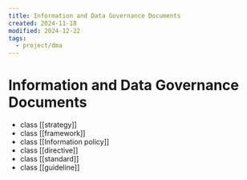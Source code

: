 ```yaml
---
title: Information and Data Governance Documents
created: 2024-11-18
modified: 2024-12-22
tags:
  - project/dma
---
```

# Information and Data Governance Documents
- class [[strategy]]
- class [[framework]]
- class [[Information policy]]
- class [[directive]]
- class [[standard]]
- class [[guideline]]
